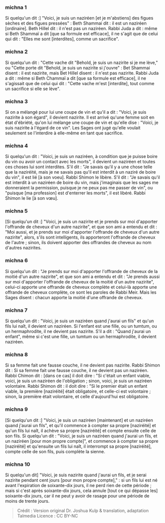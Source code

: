 
### michna 1
Si quelqu'un dit :] "Voici, je suis un naziréen [et je m'abstiens] des figues sèches et des figues pressées" : Beth Shammai dit : il est un naziréen [ordinaire]. Beth Hillel dit : il n'est pas un naziréen. Rabbi Juda a dit : même si Beth Shammaï a dit [que sa formule est efficace], il ne s'agit que de celui qui dit : "Elles me sont [interdites], comme un sacrifice".

### michna 2
Si quelqu'un dit : "Cette vache dit "Behold, je suis un nazirite si je me lève," ou "Cette porte dit "Behold, je suis un nazirite si j'ouvre" : Bet Shammai disent : il est nazirite, mais Bet Hillel disent : il n'est pas nazirite. Rabbi Juda a dit : même si Beth Chammaï a dit [que sa formule est efficace], il ne s'agissait que de celui qui dit : "Cette vache m'est [interdite], tout comme un sacrifice si elle se lève".

### michna 3
Si on a mélangé pour lui une coupe de vin et qu'il a dit : "Voici, je suis nazirite à son égard", il devient nazirite. Il est arrivé qu'une femme soit en état d'ébriété, qu'on lui mélange une coupe de vin et qu'elle dise : "Voici, je suis nazirite à l'égard de ce vin". Les Sages ont jugé qu'elle voulait seulement se l'interdire à elle-même en tant que sacrifice.

### michna 4
Si quelqu'un dit : "Voici, je suis un naziréen, à condition que je puisse boire du vin ou avoir un contact avec les morts", il devient un naziréen et toutes ces choses lui sont interdites. S'il dit : "Je savais qu'il y a une chose telle que la naziréité, mais je ne savais pas qu'il est interdit à un naziré de boire du vin", il est lié [à son voeu]. Rabbi Shimon le libère. S'il dit : "Je savais qu'il est interdit à un naziréen de boire du vin, mais j'imaginais que les sages me donneraient la permission, puisque je ne peux pas me passer de vin", ou "puisque [ma profession] est d'enterrer les morts", il est libéré. Rabbi Shimon le lie [à son vœu].

### michna 5
[Si quelqu'un dit :] "Voici, je suis un nazirite et je prends sur moi d'apporter l'offrande de cheveux d'un autre nazirite", et que son ami a entendu et dit : "Moi aussi, et je prends sur moi d'apporter l'offrande de cheveux d'un autre nazirite", alors, s'ils sont intelligents, ils apporteront l'offrande de cheveux de l'autre ; sinon, ils doivent apporter des offrandes de cheveux au nom d'autres nazirites.

### michna 6
Si quelqu'un dit : "Je prends sur moi d'apporter l'offrande de cheveux de la moitié d'un autre nazirite", et que son ami a entendu et dit : "Je prends aussi sur moi d'apporter l'offrande de cheveux de la moitié d'un autre nazirite", celui-ci apporte une offrande de cheveux complète et celui-là apporte une offrande de cheveux complète, ce sont les paroles de Rabbi Meir. Mais les Sages disent : chacun apporte la moitié d'une offrande de cheveux.

### michna 7
Si quelqu'un dit : "Voici, je suis un naziréen quand j'aurai un fils" et qu'un fils lui naît, il devient un naziréen. Si l'enfant est une fille, ou un tumtum, ou un hermaphrodite, il ne devient pas nazirite. S'il a dit : "Quand j'aurai un enfant", même si c'est une fille, un tumtum ou un hermaphrodite, il devient naziréen.

### michna 8
Si sa femme fait une fausse couche, il ne devient pas nazirite. Rabbi Shimon dit : Si sa femme fait une fausse couche, il ne devient pas un naziréen. Rabbi Chimon dit : [dans ce cas] il doit dire : "Si c'était un enfant viable, voici, je suis un naziréen de l'obligation ; sinon, voici, je suis un naziréen volontaire. Rabbi Shimon dit : il doit dire : "Si le premier était un enfant viable, la première [naziréité] était obligatoire, et celle-ci est volontaire ; sinon, la première était volontaire, et celle d'aujourd'hui est obligatoire.

### michna 9
[Si quelqu'un dit :] "Voici, je suis un naziréen [maintenant] et un naziréen quand j'aurai un fils", et qu'il commence à compter sa propre [naziréité] et qu'un fils lui naît, il achève sa propre [naziréité] et compte ensuite celle de son fils. Si quelqu'un dit : "Voici, je suis un naziréen quand j'aurai un fils, et un naziréen [pour mon propre compte]", et commence à compter sa propre [naziréité] et qu'ensuite un fils lui naît, il interrompt sa propre [naziréité], compte celle de son fils, puis complète la sienne.

### michna 10
Si quelqu'un dit] "Voici, je suis nazirite quand j'aurai un fils, et je serai nazirite pendant cent jours [pour mon propre compte]," : si un fils lui est né avant l'expiration de soixante-dix jours, il ne perd rien de cette période ; mais si c'est après soixante-dix jours, cela annule [tout ce qui dépasse les] soixante-dix jours, car il ne peut y avoir de rasage pour une période de moins de trente jours.

>Crédit : Version original Dr. Joshua Kulp & translation, adaptation Talmedia
>Licence : CC BY-NC